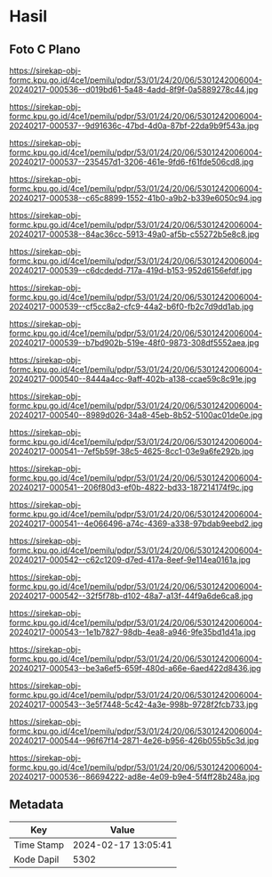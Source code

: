 # Hasil

## Foto C Plano

https://sirekap-obj-formc.kpu.go.id/4ce1/pemilu/pdpr/53/01/24/20/06/5301242006004-20240217-000536--d019bd61-5a48-4add-8f9f-0a5889278c44.jpg

https://sirekap-obj-formc.kpu.go.id/4ce1/pemilu/pdpr/53/01/24/20/06/5301242006004-20240217-000537--9d91636c-47bd-4d0a-87bf-22da9b9f543a.jpg

https://sirekap-obj-formc.kpu.go.id/4ce1/pemilu/pdpr/53/01/24/20/06/5301242006004-20240217-000537--235457d1-3206-461e-9fd6-f61fde506cd8.jpg

https://sirekap-obj-formc.kpu.go.id/4ce1/pemilu/pdpr/53/01/24/20/06/5301242006004-20240217-000538--c65c8899-1552-41b0-a9b2-b339e6050c94.jpg

https://sirekap-obj-formc.kpu.go.id/4ce1/pemilu/pdpr/53/01/24/20/06/5301242006004-20240217-000538--84ac36cc-5913-49a0-af5b-c55272b5e8c8.jpg

https://sirekap-obj-formc.kpu.go.id/4ce1/pemilu/pdpr/53/01/24/20/06/5301242006004-20240217-000539--c6dcdedd-717a-419d-b153-952d6156efdf.jpg

https://sirekap-obj-formc.kpu.go.id/4ce1/pemilu/pdpr/53/01/24/20/06/5301242006004-20240217-000539--cf5cc8a2-cfc9-44a2-b6f0-fb2c7d9dd1ab.jpg

https://sirekap-obj-formc.kpu.go.id/4ce1/pemilu/pdpr/53/01/24/20/06/5301242006004-20240217-000539--b7bd902b-519e-48f0-9873-308df5552aea.jpg

https://sirekap-obj-formc.kpu.go.id/4ce1/pemilu/pdpr/53/01/24/20/06/5301242006004-20240217-000540--8444a4cc-9aff-402b-a138-ccae59c8c91e.jpg

https://sirekap-obj-formc.kpu.go.id/4ce1/pemilu/pdpr/53/01/24/20/06/5301242006004-20240217-000540--8989d026-34a8-45eb-8b52-5100ac01de0e.jpg

https://sirekap-obj-formc.kpu.go.id/4ce1/pemilu/pdpr/53/01/24/20/06/5301242006004-20240217-000541--7ef5b59f-38c5-4625-8cc1-03e9a6fe292b.jpg

https://sirekap-obj-formc.kpu.go.id/4ce1/pemilu/pdpr/53/01/24/20/06/5301242006004-20240217-000541--206f80d3-ef0b-4822-bd33-187214174f9c.jpg

https://sirekap-obj-formc.kpu.go.id/4ce1/pemilu/pdpr/53/01/24/20/06/5301242006004-20240217-000541--4e066496-a74c-4369-a338-97bdab9eebd2.jpg

https://sirekap-obj-formc.kpu.go.id/4ce1/pemilu/pdpr/53/01/24/20/06/5301242006004-20240217-000542--c62c1209-d7ed-417a-8eef-9e114ea0161a.jpg

https://sirekap-obj-formc.kpu.go.id/4ce1/pemilu/pdpr/53/01/24/20/06/5301242006004-20240217-000542--32f5f78b-d102-48a7-a13f-44f9a6de6ca8.jpg

https://sirekap-obj-formc.kpu.go.id/4ce1/pemilu/pdpr/53/01/24/20/06/5301242006004-20240217-000543--1e1b7827-98db-4ea8-a946-9fe35bd1d41a.jpg

https://sirekap-obj-formc.kpu.go.id/4ce1/pemilu/pdpr/53/01/24/20/06/5301242006004-20240217-000543--be3a6ef5-659f-480d-a66e-6aed422d8436.jpg

https://sirekap-obj-formc.kpu.go.id/4ce1/pemilu/pdpr/53/01/24/20/06/5301242006004-20240217-000543--3e5f7448-5c42-4a3e-998b-9728f2fcb733.jpg

https://sirekap-obj-formc.kpu.go.id/4ce1/pemilu/pdpr/53/01/24/20/06/5301242006004-20240217-000544--96f67f14-2871-4e26-b956-426b055b5c3d.jpg

https://sirekap-obj-formc.kpu.go.id/4ce1/pemilu/pdpr/53/01/24/20/06/5301242006004-20240217-000536--86694222-ad8e-4e09-b9e4-5f4ff28b248a.jpg


## Metadata

| Key        | Value               |
| ---------- | ------------------- |
| Time Stamp | 2024-02-17 13:05:41 |
| Kode Dapil | 5302                |



